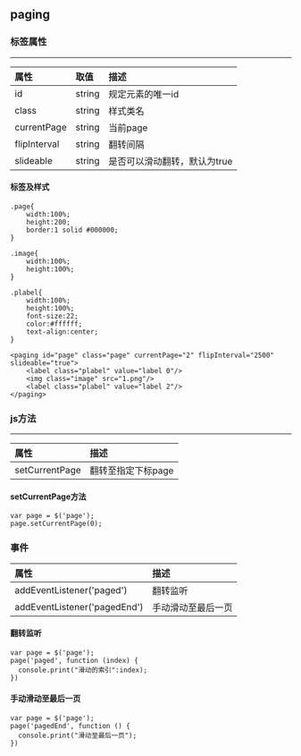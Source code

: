 ## paging

### 标签属性
---

| 属性 | 取值|描述 |
| :-----| :---- | :---- |
|id    |string|规定元素的唯一id|
| class |string| 样式类名 |
|currentPage|string| 当前page |
| flipInterval|string| 翻转间隔 |
| slideable | string | 是否可以滑动翻转，默认为true |

#### 标签及样式
```
.page{
    width:100%;
    height:200;
    border:1 solid #000000;
}

.image{
    width:100%;
    height:100%;
}

.plabel{
    width:100%;
    height:100%;
    font-size:22;
    color:#ffffff;
    text-align:center;
}

<paging id="page" class="page" currentPage="2" flipInterval="2500" slideable="true">
	<label class="plabel" value="label 0"/>
    <img class="image" src="1.png"/>
    <label class="plabel" value="label 2"/>
</paging>
```


### js方法
---

| 属性 | 描述 |
| :-----| :---- |
| setCurrentPage | 翻转至指定下标page |

#### setCurrentPage方法
```
var page = $('page');
page.setCurrentPage(0);
```

### 事件
| 属性 | 描述 |
| :-----| :---- |
| addEventListener('paged')| 翻转监听 |
| addEventListener('pagedEnd')| 手动滑动至最后一页 |

#### 翻转监听
```
var page = $('page');
page('paged', function (index) {
  console.print("滑动的索引":index);   
})
```

#### 手动滑动至最后一页
```
var page = $('page');
page('pagedEnd', function () {
  console.print("滑动至最后一页");   
})
```






